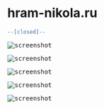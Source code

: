 # hram-nikola.ru

```diff
--[closed]--
```

<kbd><img src="https://github.com/ZERDICORP/hram-nikola.ru-overview/blob/main/screenshots/s1.png?row=true" alt="screenshot"></kbd>

<kbd><img src="https://github.com/ZERDICORP/hram-nikola.ru-overview/blob/main/screenshots/s2.png?row=true" alt="screenshot"></kbd>

<kbd><img src="https://github.com/ZERDICORP/hram-nikola.ru-overview/blob/main/screenshots/s3.png?row=true" alt="screenshot"></kbd>

<kbd><img src="https://github.com/ZERDICORP/hram-nikola.ru-overview/blob/main/screenshots/s4.png?row=true" alt="screenshot"></kbd>

<kbd><img src="https://github.com/ZERDICORP/hram-nikola.ru-overview/blob/main/screenshots/s5.png?row=true" alt="screenshot"></kbd>
